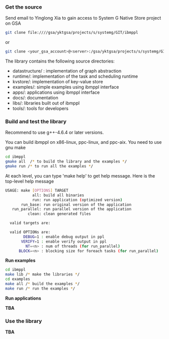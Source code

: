 
### Get the source

Send email to Yinglong Xia to gain access to System G Native Store project on GSA

```bash
git clone file:////gsa/yktgsa/projects/s/systemg/GIT/ibmppl
```

or

```bash
git clone <your_gsa_account>@<server>:/gsa/yktgsa/projects/s/systemg/GIT/ibmppl
```

The library contains the following source directories:
- datastructure/ : implementation of graph abstraction
- runtime/: implementation of the task and scheduling runtime
- kvstore/: implementation of key-value store
- examples/: simple examples using ibmppl interface
- apps/: applications using ibmppl interface
- docs/: documentation
- libs/: libraries built out of ibmppl
- tools/: tools for developers

### Build and test the library

Recommend to use g++-4.6.4 or later versions.

You can build ibmppl on x86-linux, ppc-linux, and ppc-aix. You need to use gnu make

```bash
cd ibmppl
gmake all  /* to build the library and the examples */
gmake run /* to run all the examples */
```

At each level, you can type 'make help' to get help message. Here is the top-level help message

```bash
USAGE: make [OPTIONS] TARGET
            all: build all binaries
            run: run application (optimized version)
       run_base: run original version of the application
   run_parallel: run parallel version of the application
          clean: clean generated files

  valid targets are:

  valid OPTIONs are:
        DEBUG=1 : enable debug output in ppl
       VERIFY=1 : enable verify output in ppl
         NT=<n> : num of threads (for run_parallel)
      BLOCK=<n> : blocking size for foreach tasks (for run_parallel)
```

<b> Run examples </b>

```bash
cd ibmppl
make lib /* make the libraries */
cd examples
make all /* build the examples */
make run /* run the examples */
```

<b> Run applications</b>

<b>TBA </b>

### Use the library

<b> TBA </b>
